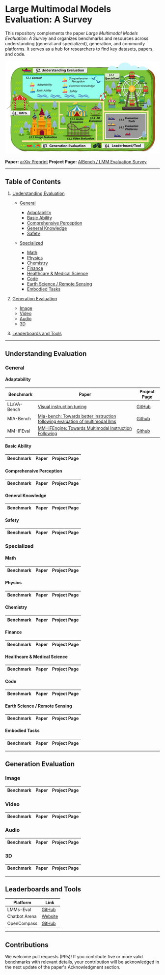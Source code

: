 # Large Multimodal Models Evaluation: A Survey

This repository complements the paper *Large Multimodal Models Evaluation: A Survey* and organizes benchmarks and resources across understanding (general and specialized), generation, and community platforms. It serves as a hub for researchers to find key datasets, papers, and code.

![Overview](overview.png)


**Paper:** [arXiv Preprint](https://arxiv.org/)
**Project Page:** [AIBench / LMM Evaluation Survey](https://github.com/aiben-ch/LMM-Evaluation-Survey)

---

## Table of Contents

1. [Understanding Evaluation](#understanding-evaluation)

   * [General](#general)

     * [Adaptability](#adaptability)
     * [Basic Ability](#basic-ability)
     * [Comprehensive Perception](#comprehensive-perception)
     * [General Knowledge](#general-knowledge)
     * [Safety](#safety)
   * [Specialized](#specialized)

     * [Math](#math)
     * [Physics](#physics)
     * [Chemistry](#chemistry)
     * [Finance](#finance)
     * [Healthcare & Medical Science](#healthcare--medical-science)
     * [Code](#code)
     * [Earth Science / Remote Sensing](#earth-science--remote-sensing)
     * [Embodied Tasks](#embodied-tasks)
2. [Generation Evaluation](#generation-evaluation)

   * [Image](#image)
   * [Video](#video)
   * [Audio](#audio)
   * [3D](#3d)
3. [Leaderboards and Tools](#leaderboards-and-tools)

---

## Understanding Evaluation

### General

#### Adaptability

| Benchmark   | Paper                                     | Project Page                                         |
| ----------- | ----------------------------------------- | ---------------------------------------------- |
| LLaVA-Bench | [Visual instruction tuning](https://arxiv.org/abs/2304.08485) | [GitHub](https://github.com/haotian-liu/LLaVA) |
| MIA-Bench   | [Mia-bench: Towards better instruction following evaluation of multimodal llms](https://arxiv.org/abs/2407.01509) | [Github](https://github.com/apple/ml-mia-bench) |
| MM-IFEval   | [MM-IFEngine: Towards Multimodal Instruction Following](https://arxiv.org/abs/2504.07957) | [Github](https://github.com/SYuan03/MM-IFEngine)  |


#### Basic Ability

| Benchmark              | Paper                       | Project Page                                            |
| ---------------------- | --------------------------- | ------------------------------------------------- |


#### Comprehensive Perception

| Benchmark         | Paper                       | Project Page                                            |
| ----------------- | --------------------------- | ------------------------------------------------- |


#### General Knowledge

| Benchmark | Paper                       | Project Page |
| --------- | --------------------------- | ------ |



#### Safety

| Benchmark      | Paper                       | Project Page |
| -------------- | --------------------------- | ------ |



### Specialized

#### Math

| Benchmark      | Paper                       | Project Page |
| -------------- | --------------------------- | ------ |


#### Physics

| Benchmark    | Paper                       | Project Page |
| ------------ | --------------------------- | ------ |



#### Chemistry

| Benchmark | Paper                       | Project Page |
| --------- | --------------------------- | ------ |


#### Finance

| Benchmark    | Paper                       | Project Page |
| ------------ | --------------------------- | ------ |



#### Healthcare & Medical Science

| Benchmark      | Paper                       | Project Page |
| -------------- | --------------------------- | ------ |



#### Code

| Benchmark   | Paper                       | Project Page |
| ----------- | --------------------------- | ------ |



#### Earth Science / Remote Sensing

| Benchmark  | Paper                       | Project Page |
| ---------- | --------------------------- | ------ |




#### Embodied Tasks

| Benchmark     | Paper                       | Project Page |
| ------------- | --------------------------- | ------ |



---

## Generation Evaluation

### Image

| Benchmark   | Paper                       | Project Page |
| ----------- | --------------------------- | ------ |



### Video

| Benchmark | Paper                       | Project Page |
| --------- | --------------------------- | ------ |



### Audio

| Benchmark  | Paper                       | Project Page |
| ---------- | --------------------------- | ------ |



### 3D

| Benchmark     | Paper                       | Project Page |
| ------------- | --------------------------- | ------ |


---

## Leaderboards and Tools

| Platform      | Link                                                    |
| ------------- | ------------------------------------------------------- |
| LMMs-Eval     | [GitHub](https://github.com/EvolvingLMMs-Lab/lmms-eval) |
| Chatbot Arena | [Website](https://lmsys.org/arena/)                     |
| OpenCompass   | [GitHub](https://github.com/open-compass/opencompass)   |

---
## Contributions

We welcome pull requests (PRs)! If you contribute five or more valid benchmarks with relevant details, your contribution will be acknowledged in the next update of the paper's Acknowledgment section.
